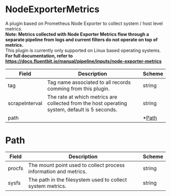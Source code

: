 # NodeExporterMetrics

A plugin based on Prometheus Node Exporter to collect system / host level metrics. <br /> **Note: Metrics collected with Node Exporter Metrics flow through a separate pipeline from logs and current filters do not operate on top of metrics.** <br /> This plugin is currently only supported on Linux based operating systems. <br /> **For full documentation, refer to https://docs.fluentbit.io/manual/pipeline/inputs/node-exporter-metrics**


| Field | Description | Scheme |
| ----- | ----------- | ------ |
| tag | Tag name associated to all records comming from this plugin. | string |
| scrapeInterval | The rate at which metrics are collected from the host operating system, default is 5 seconds. | string |
| path |  | *[Path](#path) |
# Path




| Field | Description | Scheme |
| ----- | ----------- | ------ |
| procfs | The mount point used to collect process information and metrics. | string |
| sysfs | The path in the filesystem used to collect system metrics. | string |
